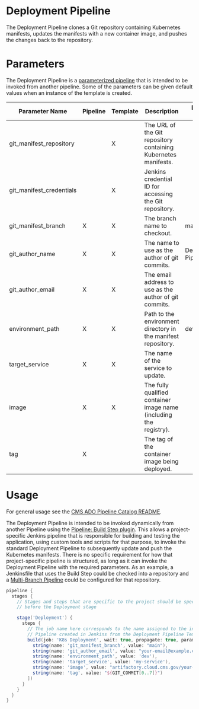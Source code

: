 # Deployment Pipeline

The Deployment Pipeline clones a Git repository containing Kubernetes manifests, updates the manifests with a new container image, and pushes the changes back to the repository.

# Parameters

The Deployment Pipeline is a [parameterized pipeline](https://www.jenkins.io/doc/book/pipeline/syntax/#parameters) that is intended to be invoked from another pipeline. Some of the parameters can be given default values when an instance of the template is created.

| Parameter Name           | Pipeline | Template | Description                                                        | Default Value       |
|--------------------------|----------|----------|--------------------------------------------------------------------|---------------------|
| git_manifest_repository  |          | X        | The URL of the Git repository containing Kubernetes manifests.     |                     |
| git_manifest_credentials |          | X        | Jenkins credential ID for accessing the Git repository.            |                     |
| git_manifest_branch      | X        | X        | The branch name to checkout.                                       | main                |
| git_author_name          | X        | X        | The name to use as the author of git commits.                      | Deployment Pipeline |
| git_author_email         | X        | X        | The email address to use as the author of git commits.             |                     |
| environment_path         | X        | X        | Path to the environment directory in the manifest repository.      | dev                 |
| target_service           | X        | X        | The name of the service to update.                                 |                     |
| image                    | X        | X        | The fully qualified container image name (including the registry). |                     |
| tag                      | X        |          | The tag of the container image being deployed.                     |                     |

# Usage

For general usage see the [CMS ADO Pipeline Catalog README](../../README.md).

The Deployment Pipeline is intended to be invoked dynamically from another Pipeline using the [Pipeline: Build Step plugin](https://plugins.jenkins.io/pipeline-build-step/). This allows a project-specific Jenkins pipeline that is responsible for building and testing the application, using custom tools and scripts for that purpose, to invoke the standard Deployment Pipeline to subsequently update and push the Kubernetes manifests. There is no specific requirement for how that project-specific pipeline is structured, as long as it can invoke the Deployment Pipeline with the required parameters. As an example, a Jenkinsfile that uses the Build Step could be checked into a repository and a [Multi-Branch Pipeline](https://www.jenkins.io/doc/book/pipeline/multibranch/) could be configured for that repository.

```groovy
pipeline {
  stages {
    // Stages and steps that are specific to the project should be specified
    // before the Deployment stage

    stage('Deployment') {
      steps {
        // The job name here corresponds to the name assigned to the instance of the Deployment
        // Pipeline created in Jenkins from the Deployment Pipeline Template.
        build(job: 'K8s Deployment', wait: true, propagate: true, parameters: [
          string(name: 'git_manifest_branch', value: "main"),
          string(name: 'git_author_email', value: "your-email@example.com"),
          string(name: 'environment_path', value: 'dev'),
          string(name: 'target_service', value: 'my-service'),
          string(name: 'image', value: "artifactory.cloud.cms.gov/your-account/your-app"),
          string(name: 'tag', value: "${GIT_COMMIT[0..7]}")
        ])
      }
    }
  }
}
